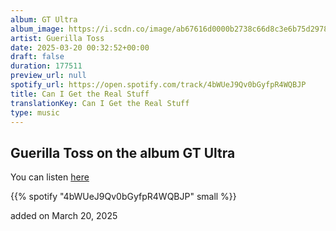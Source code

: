 ```yaml
---
album: GT Ultra
album_image: https://i.scdn.co/image/ab67616d0000b2738c66d8c3e6b75d2978f91d81
artist: Guerilla Toss
date: 2025-03-20 00:32:52+00:00
draft: false
duration: 177511
preview_url: null
spotify_url: https://open.spotify.com/track/4bWUeJ9Qv0bGyfpR4WQBJP
title: Can I Get the Real Stuff
translationKey: Can I Get the Real Stuff
type: music
---
```


## Guerilla Toss on the album GT Ultra

You can listen [here](https://open.spotify.com/track/4bWUeJ9Qv0bGyfpR4WQBJP)

{{% spotify "4bWUeJ9Qv0bGyfpR4WQBJP" small %}}

added on March 20, 2025